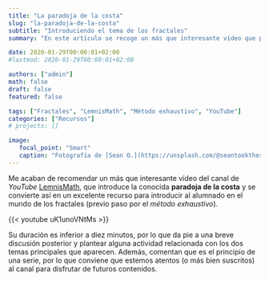 ```yaml
---
title: "La paradoja de la costa"
slug: "la-paradoja-de-la-costa"
subtitle: "Introduciendo el tema de los fractales"
summary: "En este artículo se recoge un más que interesante vídeo que podemos utilizar en el aula para introducir el método exhaustivo y el tema de los fractales."

date: 2020-01-29T00:00:01+02:00
#lastmod: 2020-01-29T00:00:01+02:00

authors: ["admin"]
math: false
draft: false
featured: false

tags: ["Fractales", "LemnisMath", "Método exhaustivo", "YouTube"]
categories: ["Recursos"]
# projects: []

image:
   focal_point: "Smart"
   caption: "Fotografía de [Sean O.](https://unsplash.com/@seantookthese), disponible en [Unsplash](https://unsplash.com/photos/KMn4VEeEPR8)."
---
```


Me acaban de recomendar un más que interesante vídeo del canal de *YouTube* [LemnisMath](https://www.youtube.com/channel/UC-ihtKdODqNE7iPISJD3DnA), que introduce la conocida **paradoja de la costa** y se convierte así en un excelente recurso para introducir al alumnado en el mundo de los fractales (previo paso por el *método exhaustivo*). 

{{< youtube uK1unoVNtMs >}}

Su duración es inferior a diez minutos, por lo que da pie a una breve discusión posterior y plantear alguna actividad relacionada con los dos temas principales que aparecen. Además, comentan que es el principio de una serie, por lo que conviene que estemos atentos (o más bien suscritos) al canal para disfrutar de futuros contenidos.
